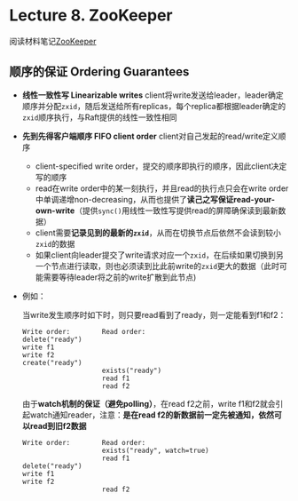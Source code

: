 # Lecture 8. ZooKeeper

阅读材料笔记[ZooKeeper](ZooKeeper.md)

## 顺序的保证 Ordering Guarantees

- **线性一致性写 Linearizable writes**
    client将write发送给leader，leader确定顺序并分配`zxid`，随后发送给所有replicas，每个replica都根据leader确定的`zxid`顺序执行，与Raft提供的线性一致性相同
- **先到先得客户端顺序 FIFO client order**
    client对自己发起的read/write定义顺序
  - client-specified write order，提交的顺序即执行的顺序，因此client决定写的顺序
  - read在write order中的某一刻执行，并且read的执行点只会在write order中单调递增non-decreasing，从而也提供了**读己之写保证read-your-own-write**（提供`sync()`用线性一致性写提供read的屏障确保读到最新数据）
  - client需要**记录见到的最新的`zxid`**，从而在切换节点后依然不会读到较小`zxid`的数据
  - 如果client向leader提交了write请求对应一个`zxid`，在后续如果切换到另一个节点进行读取，则也必须读到比此前write的`zxid`更大的数据（此时可能需要等待leader将之前的write扩散到此节点)
- 例如：

    当write发生顺序时如下时，则只要read看到了ready，则一定能看到f1和f2：

    ```text
    Write order:        Read order:
    delete("ready")
    write f1
    write f2
    create("ready")
                        exists("ready")
                        read f1
                        read f2
    ```

    由于**watch机制的保证（避免polling）**，在read f2之前，write f1和f2就会引起watch通知reader，注意：**是在read f2的新数据前一定先被通知，依然可以read到旧f2数据**

    ```text
    Write order:        Read order:
                        exists("ready", watch=true)
                        read f1
    delete("ready")
    write f1
    write f2
                        read f2
    ```
